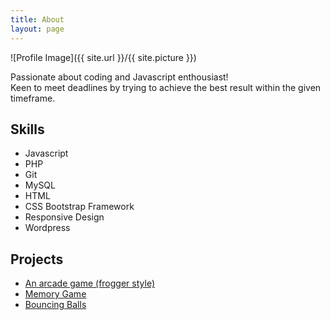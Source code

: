 ```yaml
---
title: About
layout: page
---
```

![Profile Image]({{ site.url }}/{{ site.picture }})

<p>Passionate about coding and Javascript enthousiast!<br>
Keen to meet deadlines by trying to achieve the best result within the given timeframe.</p>

<h2>Skills</h2>

<ul class="skill-list">
	<li>Javascript</li>
	<li>PHP</li>
	<li>Git</li>
	<li>MySQL</li>		
	<li>HTML</li>
	<li>CSS Bootstrap Framework</li>
	<li>Responsive Design</li>
	<li>Wordpress</li>
</ul>

<h2>Projects</h2>

<ul>
	<li><a href="https://github.com/Vasilisdm/arcadeGame">An arcade game (frogger style)</a></li>
	<li><a href="https://github.com/Vasilisdm/memoryGame">Memory Game</a></li>
	<li><a href="https://github.com/Vasilisdm/bouncingBalls">Bouncing Balls</a></li>
</ul>
